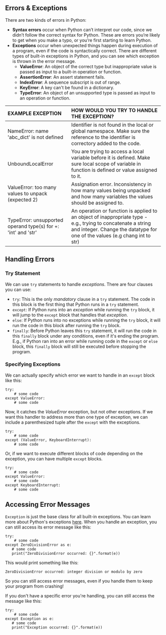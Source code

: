 ## Errors & Exceptions
There are two kinds of errors in Python:
* **Syntax errors** occur when Python can’t interpret our code, since we didn’t follow the correct syntax for Python. These are errors you’re likely to get when you make a typo, or you’re first starting to learn Python.
* **Exceptions** occur when unexpected things happen during execution of a program, even if the code is syntactically correct. There are different types of built-in exceptions in Python, and you can see which exception is thrown in the error message.
  * **ValueError**: An object of the correct type but inappropriate value is passed as input to a built-in operation or function.
  * **AssertionError**: An assert statement fails.
  * **IndexError**: A sequence subscript is out of range.
  * **KeyError**: A key can't be found in a dictionary.
  * **TypeError**: An object of an unsupported type is passed as input to an operation or function.
  
|EXAMPLE EXCEPTION|HOW WOULD YOU TRY TO HANDLE THE EXCEPTION?|
|:---|:---|
|NameError: name 'abc_dict' is not defined|Identifier is not found in the local or global namespace. Make sure the reference to the identifier is correctory added to the code.|
|UnboundLocalError|You are trying to access a local variable before it is defined. Make sure local scope of variable in function is defined or value assigned to it.|
|ValueError: too many values to unpack (expected 2)|Assignation error. Inconsistency in how many values being unpacked and how many variables the values should be assigned to.|
|TypeError: unsupported operand type(s) for +: 'int' and 'str'|An operation or function is applied to an object of inappropriate type - e.g., trying to concatenate a string and integer. Change the datatype for one of the values (e.g chang int to str)|

## Handling Errors
### Try Statement
We can use `try` statements to handle _exceptions_. There are four clauses you can use:

* `try`: This is the only *mandatory* clause in a `try` statement. The code in this block is the first thing that Python runs in a `try` statement.
* `except`: If Python runs into an _exception_ while running the `try` block, it will jump to the `except` block that handles that _exception_.
* `else`: If Python runs into no exceptions while running the `try` block, it will run the code in this block after running the `try` block.
* `finally`: Before Python leaves this `try` statement, it will run the code in this `finally` block under any conditions, even if it's ending the program. E.g., if Python ran into an error while running code in the `except` or `else` block, this `finally` block will still be executed before stopping the program.

### Specifying Exceptions
We can actually specify which error we want to handle in an `except` block like this:
```
try:
    # some code
except ValueError:
    # some code
```
Now, it catches the _ValueError_ exception, but not other exceptions. If we want this handler to address more than one type of exception, we can include a parenthesized tuple after the `except` with the exceptions.
```
try:
    # some code
except (ValueError, KeyboardInterrupt):
    # some code
```
Or, if we want to execute different blocks of code depending on the exception, you can have multiple `except` blocks.
```
try:
    # some code
except ValueError:
    # some code
except KeyboardInterrupt:
    # some code
```

## Accessing Error Messages
`Exception` is just the base class for all built-in exceptions. You can learn more about Python's exceptions [here](https://docs.python.org/3/library/exceptions.html#bltin-exceptions). When you handle an exception, you can still access its error message like this:
```
try:
    # some code
except ZeroDivisionError as e:
   # some code
   print("ZeroDivisionError occurred: {}".format(e))
```
This would print something like this:
```
ZeroDivisionError occurred: integer division or modulo by zero
```
So you can still access error messages, even if you handle them to keep your program from crashing!

If you don't have a specific error you're handling, you can still access the message like this:
```
try:
    # some code
except Exception as e:
   # some code
   print("Exception occurred: {}".format(e))
```





